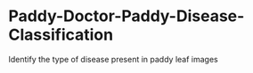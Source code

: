 # Paddy-Doctor-Paddy-Disease-Classification
Identify the type of disease present in paddy leaf images

